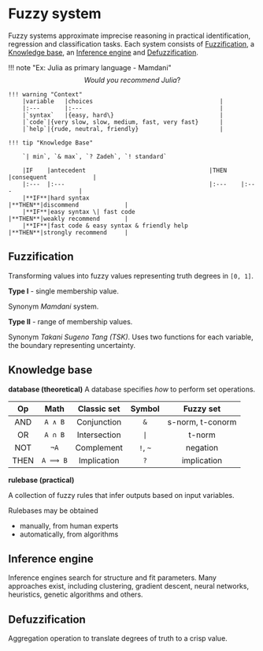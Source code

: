 # Fuzzy system

Fuzzy systems approximate imprecise reasoning in practical identification, regression and classification tasks. Each system consists of [Fuzzification](@ref), a [Knowledge base](@ref), an [Inference engine](@ref) and [Defuzzification](@ref).

!!! note "Ex: Julia as primary language - Mamdani"
    $$Would\ you\ recommend\ Julia?$$

    !!! warning "Context"
        |variable   |choices                                    |
        |:---       |:---                                       |
        |`syntax`   |{easy, hard\}                              |
        |`code`|{very slow, slow, medium, fast, very fast}      |
        |`help`|{rude, neutral, friendly}                       |
    
    !!! tip "Knowledge Base"
        
        `| min`, `& max`, `? Zadeh`, `! standard`

        |IF    |antecedent                                   |THEN    |consequent             |
        |:---  |:---                                         |:---    |:---                   |
        |**IF**|hard syntax                                  |**THEN**|discommend             |
        |**IF**|easy syntax \| fast code                     |**THEN**|weakly recommend       |
        |**IF**|fast code & easy syntax & friendly help  |**THEN**|strongly recommend     |

## Fuzzification
Transforming values into fuzzy values representing truth degrees in ``[0, 1]``.

**Type I**  - single membership value. 

Synonym *Mamdani* system.

**Type II** - range of membership values.

Synonym *Takani Sugeno Tang (TSK)*. Uses two functions for each variable, the boundary representing uncertainty.

## Knowledge base

**database (theoretical)**
A database specifies *how* to perform set operations.

|Op     |Math      |Classic set |Symbol  |Fuzzy set         |
|:---:  |:---:     |:---:       |:---:   |:---:             |
|AND    |``A ∧ B`` |Conjunction |`&`     |s-norm, t-conorm  |
|OR     |``A ∩ B`` |Intersection|`\|`    |t-norm            |
|NOT    |``¬A``    |Complement  |`!`, `~`|negation          |
|THEN   |``A ⟹ B``|Implication | `?`   |implication       |
**rulebase (practical)**

A collection of fuzzy rules that infer outputs based on input variables.

Rulebases may be obtained
* manually, from human experts
* automatically, from algorithms

## Inference engine

Inference engines search for structure and fit parameters. Many approaches exist, including clustering, gradient descent, neural networks, heuristics, genetic algorithms and others.
 
## Defuzzification
 Aggregation operation to translate degrees of truth to a crisp value.

